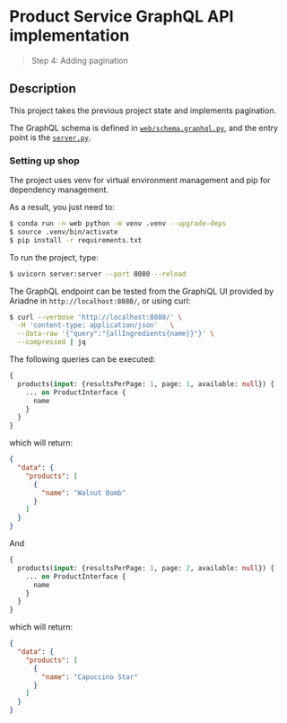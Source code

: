 # Product Service GraphQL API implementation
> Step 4: Adding pagination

## Description

This project takes the previous project state and implements pagination.

The GraphQL schema is defined in [`web/schema.graphql.py`](./web/schema.py), and the entry point is the [`server.py`](server.py).


### Setting up shop

The project uses venv for virtual environment management and pip for dependency management.

As a result, you just need to:

```bash
$ conda run -n web python -m venv .venv --upgrade-deps
$ source .venv/bin/activate
$ pip install -r requirements.txt
```


To run the project, type:

```bash
$ uvicorn server:server --port 8080 --reload
```

The GraphQL endpoint can be tested from the GraphiQL UI provided by Ariadne in `http://localhost:8080/`, or using curl:

```bash
$ curl --verbose 'http://localhost:8080/' \
  -H 'content-type: application/json'   \
  --data-raw '{"query":"{allIngredients{name}}"}' \
  --compressed | jq
```

The following queries can be executed:

```graphql
{
  products(input: {resultsPerPage: 1, page: 1, available: null}) {
    ... on ProductInterface {
      name
    }
  }
}
```

which will return:

```json
{
  "data": {
    "products": [
      {
        "name": "Walnut Bomb"
      }
    ]
  }
}
```

And
```graphql
{
  products(input: {resultsPerPage: 1, page: 2, available: null}) {
    ... on ProductInterface {
      name
    }
  }
}
```

which will return:

```json
{
  "data": {
    "products": [
      {
        "name": "Capuccino Star"
      }
    ]
  }
}
```